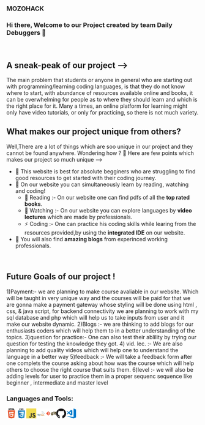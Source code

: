   ### MOZOHACK

### Hi there, Welcome to our Project created by team Daily Debuggers 👋
<br>

## A sneak-peak of our project -->
The main problem that students or anyone in general who are starting out with programming/learning coding languages, is that they do not know where to start, with abundance of resources available online and books, it can be overwhelming for people as to where they should learn and which is the right place for it. Many a times, an online platform for learning might only have video tutorials, or only for practicing, so there is not much variety.


## What makes our project unique from others?

Well,There are a lot of things which are soo unique in our project and they cannot be found anywhere. Wondering how ? 🤔 
Here are few points which  makes our project so much unique -->

- 🌱 This website is best for absolute begginers who are struggling to find good resources to get started with their coding journey.
- 🔭 On our website you can simultaneously learn by reading, watching and coding!
   - 👯 Reading :- On our website one can find pdfs of all the **top rated books**.
   - 🥅 Watching :- On our website you can explore languages by **video lectures** which are made by professionals.
   - ⚡ Coding :- One can practice his coding skills while learing from the resources provided,by using the **integrated IDE** on our website.
- 🌱 You will also find **amazing blogs** from experinced working professionals.
<br>

## Future Goals of our project !
1)Payment:- we are planning to make course avaliable in our website. Which will be taught in very unique way and the courses will be paid for that we are gonna make a payment gateway whose styling will be done using html , css, & java script, for backend connectivity we are planning to work with my sql database and php which will help us to take inputs from user and it make our website dynamic.
2)Blogs :- we are thinking to add blogs for our enthusiasts coders which will help them to in a better understanding of the topics.
3)question for practice:- One can also test their ablility by trying our question for testing the knowledge they got. 
4) vid. lec. :- We are also planning to add quality videos which will help one to understand the language in a better way
5)feedback :- We will take a feedback form after one complets the course asking about how was the course which will help others to choose the right course that suits them. 
6)level :- we will also be adding levels for user to practice them in a proper sequenc
sequence like beginner , intermediate and master level


### Languages and Tools:

<img align="left" alt="HTML5" width="26px" src="https://raw.githubusercontent.com/github/explore/80688e429a7d4ef2fca1e82350fe8e3517d3494d/topics/html/html.png" />
<img align="left" alt="CSS3" width="26px" src="https://raw.githubusercontent.com/github/explore/80688e429a7d4ef2fca1e82350fe8e3517d3494d/topics/css/css.png" />
<img align="left" alt="JavaScript" width="26px" src="https://raw.githubusercontent.com/github/explore/80688e429a7d4ef2fca1e82350fe8e3517d3494d/topics/javascript/javascript.png" />
<img align="left" alt="MySQL" width="26px" src="https://raw.githubusercontent.com/github/explore/80688e429a7d4ef2fca1e82350fe8e3517d3494d/topics/mysql/mysql.png" />
<img align="left" alt="Git" width="26px" src="https://raw.githubusercontent.com/github/explore/80688e429a7d4ef2fca1e82350fe8e3517d3494d/topics/git/git.png" />
<img align="left" alt="GitHub" width="26px" src="https://raw.githubusercontent.com/github/explore/78df643247d429f6cc873026c0622819ad797942/topics/github/github.png" />
<img align="left" alt="Visual Studio Code" width="26px" src="https://raw.githubusercontent.com/github/explore/80688e429a7d4ef2fca1e82350fe8e3517d3494d/topics/visual-studio-code/visual-studio-code.png" />

[reactplaylist]: https://www.youtube.com/playlist?list=PLkwxH9e_vrAK4TdffpxKY3QGyHCpxFcQ0
